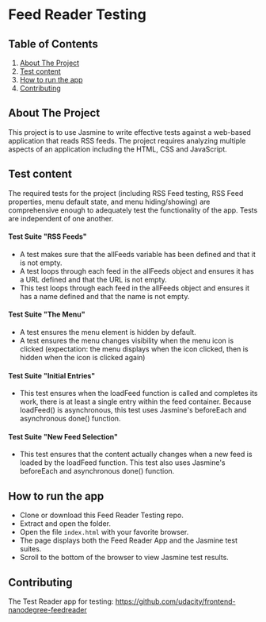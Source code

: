 # Feed Reader Testing

## Table of Contents
1. [About The Project](#about-the-project)
2. [Test content](#test-content)
3. [How to run the app](#how-to-run-the-app)
4. [Contributing](#contributing)

## About The Project
This project is to use Jasmine to write effective tests against a web-based application that reads RSS feeds.
The project requires analyzing multiple aspects of an application including the HTML, CSS and JavaScript.

## Test content
The required tests for the project (including RSS Feed testing, RSS Feed properties, menu default state, and menu hiding/showing) are comprehensive enough to adequately test the functionality of the app. Tests are independent of one another.

#### Test Suite **"RSS Feeds"**
- A test makes sure that the allFeeds variable has been defined and that it is not empty.
- A test loops through each feed in the allFeeds object and ensures it has a URL defined and that the URL is not empty.
- This test loops through each feed in the allFeeds object and ensures it has a name defined and that the name is not empty.

#### Test Suite **"The Menu"**
- A test ensures the menu element is hidden by default.
- A test ensures the menu changes visibility when the menu icon is clicked (expectation: the menu displays when the icon clicked, then is hidden when the icon is clicked again)

#### Test Suite **"Initial Entries"**
- This test ensures when the loadFeed function is called and completes its work, there is at least a single entry within the feed container. Because loadFeed() is asynchronous, this test uses Jasmine's beforeEach and asynchronous done() function.

#### Test Suite **"New Feed Selection"**
- This test ensures that the content actually changes when a new feed is loaded by the loadFeed function. This test also uses Jasmine's beforeEach and asynchronous done() function.

## How to run the app
- Clone or download this Feed Reader Testing repo.
- Extract and open the folder.
- Open the file `index.html` with your favorite browser.
- The page displays both the Feed Reader App and the Jasmine test suites.
- Scroll to the bottom of the browser to view Jasmine test results.


## Contributing
The Test Reader app for testing: https://github.com/udacity/frontend-nanodegree-feedreader
